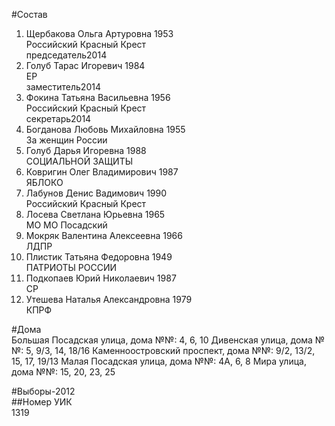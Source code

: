 #Состав  
1. Щербакова Ольга Артуровна 1953  
    Российский Красный Крест  
    председатель2014  
2. Голуб Тарас Игоревич 1984  
    ЕР  
    заместитель2014  
3. Фокина Татьяна Васильевна 1956  
    Российский Красный Крест  
    секретарь2014  
4. Богданова Любовь Михайловна 1955  
    За женщин России  
5. Голуб Дарья Игоревна 1988  
    СОЦИАЛЬНОЙ ЗАЩИТЫ  
6. Ковригин Олег Владимирович 1987  
    ЯБЛОКО  
7. Лабунов Денис Вадимович 1990  
    Российский Красный Крест  
8. Лосева Светлана Юрьевна 1965  
    МО МО Посадский  
9. Мокряк Валентина Алексеевна 1966  
    ЛДПР  
10. Плистик Татьяна Федоровна 1949  
    ПАТРИОТЫ РОССИИ  
11. Подкопаев Юрий Николаевич 1987  
    СР  
12. Утешева Наталья Александровна 1979  
    КПРФ  

#Дома  
Большая Посадская улица, дома №№: 4, 6, 10 Дивенская улица, дома №№: 5, 9/3, 14, 18/16 Каменноостровский проспект, дома №№: 9/2, 13/2, 15, 17, 19/13 Малая Посадская улица, дома №№: 4А, 6, 8 Мира улица, дома №№: 15, 20, 23, 25  
  
#Выборы-2012  
##Номер УИК  
1319  
